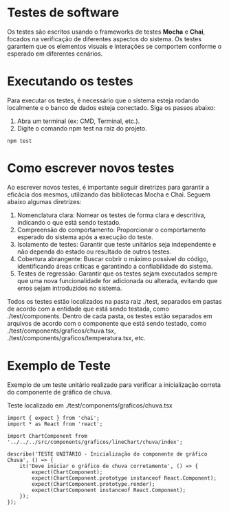 # Testes de software

Os testes são escritos usando o frameworks de testes **Mocha** e **Chai**, focados na verificação de diferentes aspectos do sistema. Os testes garantem que os elementos visuais e interações se comportem conforme o esperado em diferentes cenários.

# Executando os testes

Para executar os testes, é necessário que o sistema esteja rodando localmente e o banco de dados esteja conectado. Siga os passos abaixo:

1. Abra um terminal (ex: CMD, Terminal, etc.).
2. Digite o comando npm test na raiz do projeto.

```
npm test
```

# Como escrever novos testes

Ao escrever novos testes, é importante seguir diretrizes para garantir a eficácia dos mesmos, utilizando das bibliotecas Mocha e Chai. Seguem abaixo algumas diretrizes:

1. Nomenclatura clara: Nomear os testes de forma clara e descritiva, indicando o que está sendo testado.
2. Compreensão do comportamento: Proporcionar o comportamento esperado do sistema após a execução do teste.
3. Isolamento de testes: Garantir que teste unitários seja independente e não dependa do estado ou resultado de outros testes.
4. Cobertura abrangente: Buscar cobrir o máximo possível do código, identificando áreas críticas e garantindo a confiabilidade do sistema.
5. Testes de regressão: Garantir que os testes sejam executados sempre que uma nova funcionalidade for adicionada ou alterada, evitando que erros sejam introduzidos no sistema.

Todos os testes estão localizados na pasta raiz ./test, separados em pastas de acordo com a entidade que está sendo testada, como ./test/components. Dentro de cada pasta, os testes estão separados em arquivos de acordo com o componente que está sendo testado, como ./test/components/graficos/chuva.tsx, ./test/components/graficos/temperatura.tsx, etc.

# Exemplo de Teste

Exemplo de um teste unitário realizado para verificar a inicialização correta do componente de gráfico de chuva.

Teste localizado em ./test/components/graficos/chuva.tsx

```
import { expect } from 'chai';
import * as React from 'react';

import ChartComponent from '../../../src/components/graficos/lineChart/chuva/index';

describe('TESTE UNITÁRIO - Inicialização do componente de gráfico Chuva', () => {
    it('Deve iniciar o gráfico de chuva corretamente', () => {
        expect(ChartComponent);
        expect(ChartComponent.prototype instanceof React.Component);
        expect(ChartComponent.prototype.render);
        expect(ChartComponent instanceof React.Component);
    });
});
```
